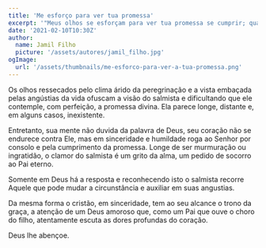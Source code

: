 ```yaml
---
title: 'Me esforço para ver tua promessa'
excerpt: '"Meus olhos se esforçam para ver tua promessa se cumprir; quando me consolarás?" (Salmo 119.82)'
date: '2021-02-10T10:30Z'
author:
  name: Jamil Filho
  picture: '/assets/autores/jamil_filho.jpg'
ogImage:
  url: '/assets/thumbnails/me-esforco-para-ver-a-tua-promessa.png'
---
```


Os olhos ressecados pelo clima árido da peregrinação e a vista embaçada pelas angústias da vida ofuscam a visão do salmista e dificultando que ele contemple, com perfeição, a promessa divina. Ela parece longe, distante e, em alguns casos, inexistente.

Entretanto, sua mente não duvida da palavra de Deus, seu coração não se endurece contra Ele, mas em sinceridade e humildade roga ao Senhor por consolo e pela cumprimento da promessa. Longe de ser murmuração ou ingratidão, o clamor do salmista é um grito da alma, um pedido de socorro ao Pai eterno.

Somente em Deus há a resposta e reconhecendo isto o salmista recorre Aquele que pode mudar a circunstância e auxiliar em suas angustias.

Da mesma forma o cristão, em sinceridade, tem ao seu alcance o trono da graça, a atenção de um Deus amoroso que, como um Pai que ouve o choro do filho, atentamente escuta as dores profundas do coração.

Deus lhe abençoe.